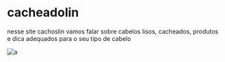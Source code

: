 # cacheadolin

nesse site cachoslin vamos falar sobre cabelos lisos, cacheados, produtos e dica adequados para o seu tipo de cabelo
         
 
  
![a](https://user-images.githubusercontent.com/108007670/176452974-83dd214e-4f7f-4faf-ab08-b5fbb0c694b6.jpg)
